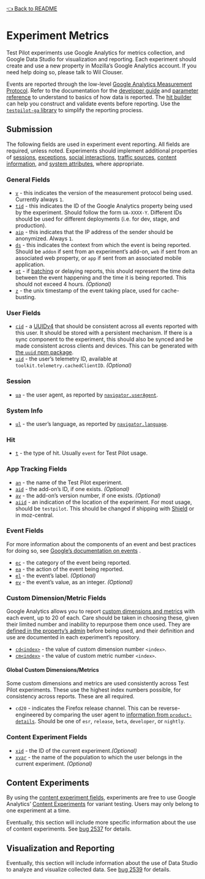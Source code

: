 [👈 Back to README](../../README.md)

# Experiment Metrics
Test Pilot experiments use Google Analytics for metrics collection, and Google Data Studio for visualization and reporting. Each experiment should create and use a new property in Mozilla’s Google Analytics account. If you need help doing so, please talk to Wil Clouser.

Events are reported through the low-level [Google Analytics Measurement Protocol](https://developers.google.com/analytics/devguides/collection/protocol/v1/). Refer to the documentation for the [developer guide](https://developers.google.com/analytics/devguides/collection/protocol/v1/devguide) and [parameter reference](https://developers.google.com/analytics/devguides/collection/protocol/v1/parameters) to understand to basics of how data is reported. The [hit builder](https://ga-dev-tools.appspot.com/hit-builder/) can help you construct and validate events before reporting. Use the [`testpilot-ga` library](https://www.npmjs.com/package/testpilot-ga) to simplify the reporting prociess.

## Submission
The following fields are used in experiment event reporting. All fields are required, unless noted. Experiments should implement additional properties of [sessions](https://developers.google.com/analytics/devguides/collection/protocol/v1/parameters#session), [exceptions](https://developers.google.com/analytics/devguides/collection/protocol/v1/parameters#exception), [social interactions](https://developers.google.com/analytics/devguides/collection/protocol/v1/parameters#social), [traffic sources](https://developers.google.com/analytics/devguides/collection/protocol/v1/parameters#trafficsources), [content information](https://developers.google.com/analytics/devguides/collection/protocol/v1/parameters#content), and [system attributes](https://developers.google.com/analytics/devguides/collection/protocol/v1/parameters#system), where appropriate.

### General Fields
- [`v`](https://developers.google.com/analytics/devguides/collection/protocol/v1/parameters#v) - this indicates the version of the measurement protocol being used. Currently always `1`.
- [`tid`](https://developers.google.com/analytics/devguides/collection/protocol/v1/parameters#tid) - this indicates the ID of the Google Analytics property being used by the experiment. Should follow the form `UA-XXXX-Y`. Different IDs should be used for different deployments (i.e. for dev, stage, and production).
- [`aip`](https://developers.google.com/analytics/devguides/collection/protocol/v1/parameters#aip) - this indicates that the IP address of the sender should be anonymized. Always `1`.
- [`ds`](https://developers.google.com/analytics/devguides/collection/protocol/v1/parameters#ds) - this indicates the context from which the event is being reported. Should be `addon` if sent from an experiment’s add-on, `web` if sent from an associated web property, or `app` if sent from an associated mobile application.
- [`qt`](https://developers.google.com/analytics/devguides/collection/protocol/v1/parameters#qt) - if [batching](https://developers.google.com/analytics/devguides/collection/protocol/v1/devguide#batch) or delaying reports, this should represent the time delta between the event happening and the time it is being reported. This should not exceed 4 hours. _(Optional)_
- [`z`](https://developers.google.com/analytics/devguides/collection/protocol/v1/parameters#z) - the unix timestamp of the event taking place, used for cache-busting.

### User Fields
- [`cid`](https://developers.google.com/analytics/devguides/collection/protocol/v1/parameters#cid) - a [UUIDv4](https://en.wikipedia.org/wiki/Universally_unique_identifier#Version_4_.28random.29) that should be consistent across all events reported with this user. It should be stored with a persistent mechanism. If there is a sync component to the experiment, this should also be synced and be made consistent across clients and devices. This can be generated with [the `uuid` npm package](https://www.npmjs.com/package/uuid).
- [`uid`](https://developers.google.com/analytics/devguides/collection/protocol/v1/parameters#uid) - the user’s telemetry ID, available at `toolkit.telemetry.cachedClientID`. _(Optional)_

### Session
- [`ua`](https://developers.google.com/analytics/devguides/collection/protocol/v1/parameters#ua) - the user agent, as reported by [`navigator.userAgent`](https://developer.mozilla.org/en-US/docs/Web/API/NavigatorID/userAgent).

### System Info
- [`ul`](https://developers.google.com/analytics/devguides/collection/protocol/v1/parameters#ul) - the user’s language, as reported by  [`navigator.language`](https://developer.mozilla.org/en-US/docs/Web/API/NavigatorLanguage/language).

### Hit
- [`t`](https://developers.google.com/analytics/devguides/collection/protocol/v1/parameters#t) - the type of hit. Usually `event` for Test Pilot usage.

### App Tracking Fields
- [`an`](https://developers.google.com/analytics/devguides/collection/protocol/v1/parameters#an) - the name of the Test Pilot experiment.
- [`aid`](https://developers.google.com/analytics/devguides/collection/protocol/v1/parameters#aid) - the add-on’s ID, if one exists. _(Optional)_
- [`av`](https://developers.google.com/analytics/devguides/collection/protocol/v1/parameters#av) - the add-on’s version number, if one exists. _(Optional)_
- [`aiid`](https://developers.google.com/analytics/devguides/collection/protocol/v1/parameters#aiid) - an indication of the location of the experiment. For most usage, should be  `testpilot`. This should be changed if shipping with [Shield](https://wiki.mozilla.org/Firefox/Shield) or in moz-central.

### Event Fields
For more information about the components of an event and best practices for doing so, see [Google’s documentation on events](https://support.google.com/analytics/answer/1033068) .

- [`ec`](https://developers.google.com/analytics/devguides/collection/protocol/v1/parameters#ec) - the category of the event being reported.
- [`ea`](https://developers.google.com/analytics/devguides/collection/protocol/v1/parameters#ea) - the action of the event being reported.
- [`el`](https://developers.google.com/analytics/devguides/collection/protocol/v1/parameters#el) - the event’s label. _(Optional)_
- [`ev`](https://developers.google.com/analytics/devguides/collection/protocol/v1/parameters#ev) - the event’s value, as an integer. _(Optional)_

### Custom Dimension/Metric Fields
Google Analytics allows you to report [custom dimensions and metrics](https://support.google.com/analytics/answer/2709828?hl=en) with each event, up to 20 of each. Care should be taken in choosing these, given their limited number and inability to repurpose them once used. They are [defined in the property’s admin](https://support.google.com/analytics/answer/2709828?hl=en#configuration) before being used, and their definition and use are documented in each experiment’s repository.

- [`cd<index>`](https://developers.google.com/analytics/devguides/collection/protocol/v1/parameters#cd_) - the value of custom dimension number `<index>`.
- [`cm<index>`](https://developers.google.com/analytics/devguides/collection/protocol/v1/parameters#cm_) - the value of custom metric number `<index>`.

#### Global Custom Dimensions/Metrics
Some custom dimensions and metrics are used consistently across Test Pilot experiments. These use the highest index numbers possible, for consistency across reports. These are all required.

- `cd20` - indicates the Firefox release channel. This can be reverse-engineered by comparing the user agent to [information from `product-details`](https://product-details.mozilla.org/1.0/). Should be one of `esr`, `release`, `beta`, `developer`, or `nightly`.

### Content Experiment Fields
- [`xid`](https://developers.google.com/analytics/devguides/collection/protocol/v1/parameters#xid) - the ID of the current experiment._(Optional)_
- [`xvar`](https://developers.google.com/analytics/devguides/collection/protocol/v1/parameters#xvar) - the name of the population to which the user belongs in the current experiment. _(Optional)_

## Content Experiments
By using the [content experiment fields](#content-experiment-fields), experiments are free to use Google Analytics’ [Content Experiments](https://support.google.com/analytics/answer/1745147?hl=en&ref_topic=1745207&visit_id=1-636335713647262387-4167257197&rd=1) for variant testing. Users may only belong to one experiment at a time.

Eventually, this section will include more specific information about the use of content experiments. See [bug 2537](https://github.com/mozilla/testpilot/issues/2537) for details.

## Visualization and Reporting
Eventually, this section will include information about the use of Data Studio to analyze and visualize collected data. See [bug 2539](https://github.com/mozilla/testpilot/issues/2539) for details.
